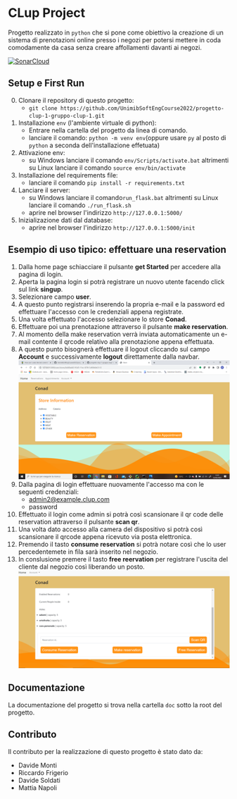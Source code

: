 # CLup Project

Progetto realizzato in `python` che si pone come obiettivo la creazione di un sistema di prenotazioni online presso i negozi per potersi mettere in coda comodamente da casa senza creare affollamenti davanti ai negozi.  

[![SonarCloud](https://sonarcloud.io/images/project_badges/sonarcloud-white.svg)](https://sonarcloud.io/summary/new_code?id=UnimibSoftEngCourse2022_progetto-clup-1-gruppo-clup-1)

## Setup e First Run 

0. Clonare il repository di questo progetto: 
    - `git clone https://github.com/UnimibSoftEngCourse2022/progetto-clup-1-gruppo-clup-1.git`
1. Installazione `env` (l'ambiente virtuale di python): 
    - Entrare nella cartella del progetto da linea di comando.
    - lanciare il comando: `python -m venv env`(oppure usare `py` al posto di `python` a seconda dell'installazione effetuata)
2. Attivazione env: 
    - su Windows lanciare il comando `env/Scripts/activate.bat` altrimenti su Linux lanciare il comando `source env/bin/activate`
3. Installazione del requirements file:
    - lanciare il comando `pip install -r requirements.txt`
4. Lanciare il server:
    - su Windows lanciare il comando`run_flask.bat` altrimenti su Linux lanciare il comando `./run_flask.sh`
    - aprire nel browser l'indirizzo `http://127.0.0.1:5000/`
5. Inizializazione dati dal database:
    - aprire nel browser l'indirizzo `http://127.0.0.1:5000/init`
     
## Esempio di uso tipico: effettuare una reservation

1. Dalla home page schiacciare il pulsante **get Started** per accedere alla pagina di login.  
2. Aperta la pagina login si potrà registrare un nuovo utente facendo click sul link **singup**.  
3. Selezionare campo **user**.  
4. A questo punto registrarsi inserendo la propria e-mail e la password ed effettuare l'accesso con le credenziali
appena registrate.  
5. Una volta effettuato l'accesso selezionare lo store **Conad**.   
6. Effettuare poi una prenotazione attraverso il pulsante **make reservation**.  
7. Al momento della make reservation verrà inviata automaticamente un e-mail contente il qrcode relativo alla prenotazione appena effettuata.  
8. A questo punto bisognerà effettuare il logout cliccando sul campo **Account** e successivamente **logout** direttamente dalla navbar.  
![](doc/images/screen_user.png)  
9. Dalla pagina di login effettuare  nuovamente l'accesso ma con le seguenti credenziali:  
   - admin2@example.clup.com  
   - password  
10. Effettuato il login come admin si potrà così scansionare il qr code delle reservation attraverso il pulsante **scan qr**.  
11. Una volta dato accesso alla camera del dispositivo si potrà così scansionare il qrcode appena ricevuto via posta elettronica.  
12. Premendo il tasto **consume reservation** si potrà notare così che lo user percedentemete in fila sarà inserito nel negozio.  
13. In conslusione premere il tasto **free reervation** per registrare l'uscita del cliente dal negozio così liberando un posto.  
![](doc/images/screen_admin.png)  

## Documentazione

La documentazione del progetto si trova nella cartella `doc` sotto la root del progetto.  

## Contributo
Il contributo per la realizzazione di questo progetto è stato dato da:  
- Davide Monti  
- Riccardo Frigerio  
- Davide Soldati  
- Mattia Napoli  












